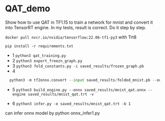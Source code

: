 # QAT_demo
Show how to use QAT in TF1.15 to train a network for mnist and convert it into TensorRT engine.
In my tests, result is correct.
Do it step by step.

`docker pull nvcr.io/nvidia/tensorflow:22.06-tf1-py3` with Trt8

 `pip install -r requirements.txt`



- 1 `python3 qat_training.py`
- 2 `python3 export_freezn_graph.py`
- 3 `python3 fold_constants.py -i saved_results/frozen_graph.pb`
- 4 
```python 
  python3 -m tf2onnx.convert --input saved_results/folded_mnist.pb --output saved_results/mnist_qat.onnx --inputs input_0:0 --outputs softmax_1:0 --opset 11 
  ```
- 5 `python3 build_engine.py --onnx saved_results/mnist_qat.onnx --engine saved_results/mnist_qat.trt -v`

- 6 `python3 infer.py -e saved_results/mnist_qat.trt -b 1`

can infer onnx model by python onnx_infer1.py


